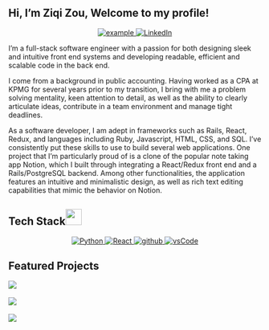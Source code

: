 ## Hi, I’m Ziqi Zou, Welcome to my profile!

<p align ="center">
  <a href="mailto:brianzou1@gmail.com" target="_blank">
    <img src="https://img.shields.io/badge/Gmail-D14836?style=for-the-badge&logo=gmail&logoColor=white" alt="example"/>
  </a>
   <a href="https://www.linkedin.com/in/ziqi-zou-cpa-2a877818a/" target="_blank">
    <img alt="LinkedIn" src="https://img.shields.io/badge/LinkedIn-0077B5?style=for-the-badge&logo=linkedin&logoColor=white">
  </a>   


<p >I’m a full-stack software engineer with a passion for both designing sleek and intuitive front end systems and developing readable, efficient and scalable code in the back end.

I come from a background in public accounting. Having worked as a CPA at KPMG for several years prior to my transition, I bring with me a problem solving mentality, keen attention to detail, as well as the ability to clearly articulate ideas, contribute in a team environment and manage tight deadlines.

As a software developer, I am adept in frameworks such as Rails, React, Redux, and languages including Ruby, Javascript, HTML, CSS, and SQL. I’ve consistently put these skills to use to build several web applications. One project that I’m particularly proud of is a clone of the popular note taking app Notion, which I built through integrating a React/Redux front end and a Rails/PostgreSQL backend. Among other functionalities, the application features an intuitive and minimalistic design, as well as rich text editing capabilities that mimic the behavior on Notion.
</p>



## Tech Stack<img src = "https://media2.giphy.com/media/QssGEmpkyEOhBCb7e1/giphy.gif?cid=ecf05e47a0n3gi1bfqntqmob8g9aid1oyj2wr3ds3mg700bl&rid=giphy.gif" width = 32px> 

<p align="center">
  <a href="https://www.python.org" target="_blank">
    <img alt="Python" src="https://img.shields.io/badge/Python-3776AB?style=for-the-badge&logo=python&logoColor=white">
  </a>
  
  <a href="" target="_blank">
    <img alt="React" src="https://img.shields.io/badge/-ReactJs-61DAFB?logo=react&logoColor=white&style=for-the-badge&logoColor=white">
  </a>
  
  <a href="" target="_blank">
    <img src="https://img.shields.io/badge/github-181717.svg?style=for-the-badge&logo=github&logoColor=white" alt="github" />
  </a>
  <a href="https://code.visualstudio.com/" target="_blank">
    <img src="https://img.shields.io/badge/vscode-007ACC.svg?style=for-the-badge&logo=visualstudiocode&logoColor=white" alt="vsCode"/> 
  </a>
</p>

## Featured Projects

<a href="https://github.com/ziqi23/Grub-Globe-2">

  <img align="center" src="https://github-readme-stats.vercel.app/api/pin/?username=ziqi23&repo=Grub-Globe-2&theme=tokyonight" />
	
</a>  
<br></br>

<a href="https://github.com/ziqi23/FS-Project">

  <img align="center" src="https://github-readme-stats.vercel.app/api/pin/?username=ziqi23&repo=FS-Project&theme=tokyonight" />
	
</a> 
<br></br>
<a href="https://github.com/ziqi23/JS-Project">

  <img align="center" src="https://github-readme-stats.vercel.app/api/pin/?username=ziqi23&repo=JS-Project&theme=tokyonight" />
	
</a> 
<br></br>
